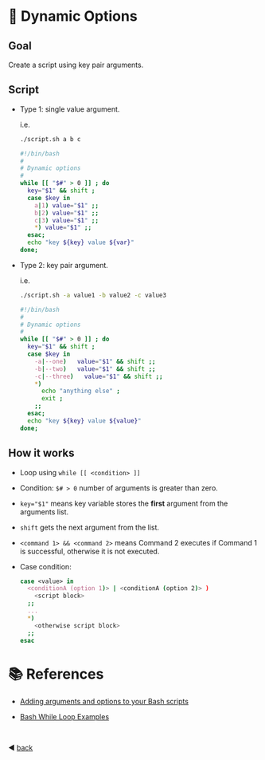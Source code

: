 # :book: Dynamic Options

## Goal

Create a script using key pair arguments.

## Script

- Type 1: single value argument.

  i.e.

  ```bash
  ./script.sh a b c
  ```

  ```bash
  #!/bin/bash
  #
  # Dynamic options
  #
  while [[ "$#" > 0 ]] ; do
    key="$1" && shift ;
    case $key in
      a|1) value="$1" ;;
      b|2) value="$1" ;;
      c|3) value="$1" ;;
      *) value="$1" ;;
    esac;
    echo "key ${key} value ${var}"
  done;
  ```

- Type 2: key pair argument.

  i.e.

  ```bash
  ./script.sh -a value1 -b value2 -c value3
  ```

  ```bash
  #!/bin/bash
  #
  # Dynamic options
  #
  while [[ "$#" > 0 ]] ; do
    key="$1" && shift ;
    case $key in
      -a|--one)   value="$1" && shift ;;
      -b|--two)   value="$1" && shift ;;
      -c|--three)	value="$1" && shift ;;
      *) 
        echo "anything else" ;
        exit ;
      ;;
    esac;
    echo "key ${key} value ${value}"
  done;
  ```

## How it works

- Loop using `while [[ <condition> ]]` 

- Condition: `$# > 0` number of arguments is greater than zero.

- `key="$1"` means key variable stores the **first** argument from the arguments list. 

- `shift` gets the next argument from the list. 

- `<command 1> && <command 2>` means Command 2 executes if Command 1 is successful, otherwise it is not executed.

- Case condition: 
  
  ```bash
  case <value> in
    <conditionA (option 1)> | <conditionA (option 2)> )
      <script block>
    ;;
    ...
    *)
      <otherwise script block>
    ;;
  esac
  ```


# :books: References

- [Adding arguments and options to your Bash scripts](https://www.redhat.com/sysadmin/arguments-options-bash-scripts)

- [Bash While Loop Examples](https://www.cyberciti.biz/faq/bash-while-loop/)

<br/>

:arrow_backward: [back](../README.md)